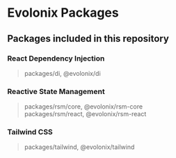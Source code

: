 # Evolonix Packages

## Packages included in this repository

### React Dependency Injection

> packages/di, @evolonix/di

### Reactive State Management

> packages/rsm/core, @evolonix/rsm-core  
> packages/rsm/react, @evolonix/rsm-react

### Tailwind CSS

> packages/tailwind, @evolonix/tailwind
